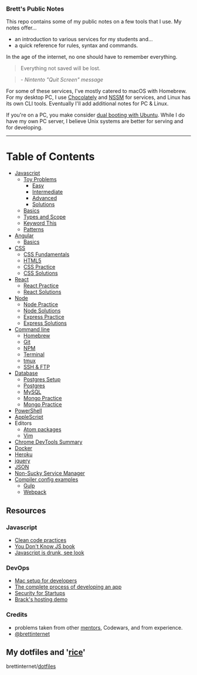 
### Brett's Public Notes

This repo contains some of my public notes on a few tools that I use. My notes offer...

- an introduction to various services for my students and...
- a quick reference for rules, syntax and commands.

In the age of the internet, no one should have to remember everything.

> Everything not saved will be lost.

> \- _Nintento "Quit Screen" message_

For some of these services, I've mostly catered to macOS with Homebrew. For my desktop PC, I use [Chocolately](https://chocolatey.org/) and [NSSM](http://nssm.cc/) for services, and Linux has its own CLI tools. Eventually I'll add additional notes for PC & Linux.

If you're on a PC, you make consider [dual booting with Ubuntu](./other/dualboot-pc-linux.md). While I do have my own PC server, I believe Unix systems are better for serving and for developing.

---

# Table of Contents

* [Javascript](./javascript)
  - [Toy Problems](./javascript/toy-problems)
    - [Easy](./javascript/toy-problems/basic)
    - [Intermediate](./javascript/toy-problems/intermediate)
    - [Advanced](./javascript/toy-problems/advanced)
    - [Solutions](./javascript/toy-problems/solutions)
  - [Basics](./javascript/basics.md)
  - [Types and Scope](./javascript/types-scope.md)
  - [Keyword This](./javascript/keyword-this.md)
  - [Patterns](./javascript/js-patterns.md)
* [Angular](./angular)
  - [Basics](./angular/basics.md)
* [CSS](./CSS)
  - [CSS Fundamentals](./css/css.md)
  - [HTML5](./css/html5.md)
  - [CSS Practice](./css/css-practice)
  - [CSS Solutions](./css/css-practice-solutions)
* [React](./react)
  - [React Practice](./react/react-practice)
  - [React Solutions](./react/react-practice-solutions)
* [Node](./react)
  - [Node Practice](./node/node-practice)
  - [Node Solutions](./node/node-practice-solutions)
  - [Express Practice](./node/express-practice)
  - [Express Solutions](./node/express-practice-solutions)
* [Command line](./cli)
  - [Homebrew](./cli/homebrew.md)
  - [Git](./cli/git.md)
  - [NPM](./cli/npm.md)
  - [Terminal](./cli/terminal.md)
  - [tmux](./cli/tmux.md)
  - [SSH & FTP](./cli/ssh+ftp.md)
* [Database](./database)
  - [Postgres Setup](./database/postgres-setup.md)
  - [Postgres](./database/postgres.md)
  - [MySQL](./database/mysql.md)
  - [Mongo Practice](./database/mongo-practice)
  - [Mongo Practice](./database/mongo-practice-solutions)
* [PowerShell](./powershell)
* [AppleScript](./applescript)
* Editors
  - [Atom packages](./other/atom.md)
  - [Vim](./other/vim.md)
* [Chrome DevTools Summary](./other/ChromeDevTools.md)
* [Docker](./other/docker.md)
* [Heroku](./other/heroku.md)
* [jquery](./other/jquery.md)
* [JSON](./other/JSON.md)
* [Non-Sucky Service Manager](./other/nssm.md)
* [Compiler config examples](./compiling)
  - [Gulp](./compiling/gulpfile.js)
  - [Webpack](./compiling/webpack.md)


## Resources
### Javascript
- [Clean code practices](https://github.com/ryanmcdermott/clean-code-javascript)
- [You Don't Know JS book](https://github.com/getify/You-Dont-Know-JS)
- [Javascript is drunk, see look](https://gist.github.com/brettinternet/acb72b414d5434fd97d0c3de89fac501)

### DevOps
- [Mac setup for developers](https://github.com/sb2nov/mac-setup)
- [The complete process of developing an app](https://12factor.net/)
- [Security for Startups](https://github.com/forter/security-101-for-saas-startups)
- [Brack's hosting demo](https://github.com/Kedirech/Hosting-demo-postgres)

### Credits
- problems taken from other [mentors](https://github.com/zacanger/pineapple-curry), Codewars, and from experience.
- [@brettinternet](https://gist.github.com/brettinternet/2b74e6b1043e15130ad3a443123ccdbc)

## My dotfiles and '[rice](http://www.urbandictionary.com/define.php?term=rice)'
brettinternet/[dotfiles](https://github.com/brettinternet/dotfiles)
